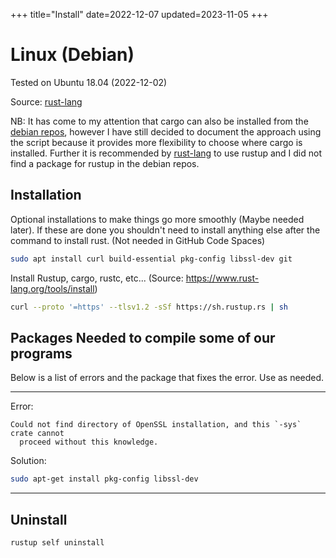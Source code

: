 +++
title="Install"
date=2022-12-07
updated=2023-11-05
+++

# Linux (Debian)

Tested on Ubuntu 18.04 (2022-12-02)

Source: [rust-lang][1]

NB: It has come to my attention that cargo can also be installed from
the [debian repos](https://installati.one/debian/11/cargo/), however I have still decided to document the approach using
the script because it provides more flexibility to choose where cargo is installed. Further it is recommended
by [rust-lang][1] to use rustup and I did not find a package for rustup in the debian repos.

## Installation

Optional installations to make things go more smoothly (Maybe needed later). If these are done you shouldn't need to
install anything else after the command to install rust. (Not needed in GitHub Code Spaces)

```sh
sudo apt install curl build-essential pkg-config libssl-dev git
```

Install Rustup, cargo, rustc, etc... (Source: <https://www.rust-lang.org/tools/install>)

```sh
curl --proto '=https' --tlsv1.2 -sSf https://sh.rustup.rs | sh
```

## Packages Needed to compile some of our programs

Below is a list of errors and the package that fixes the error. Use as needed.

---

Error:

```
Could not find directory of OpenSSL installation, and this `-sys` crate cannot
  proceed without this knowledge.
```

Solution:

```sh
sudo apt-get install pkg-config libssl-dev
```

---

## Uninstall

```sh
rustup self uninstall
```

[1]: https://www.rust-lang.org/tools/install
